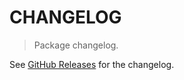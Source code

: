 # CHANGELOG

> Package changelog.

See [GitHub Releases](https://github.com/stdlib-js/complex-float32-reviver/releases) for the changelog.